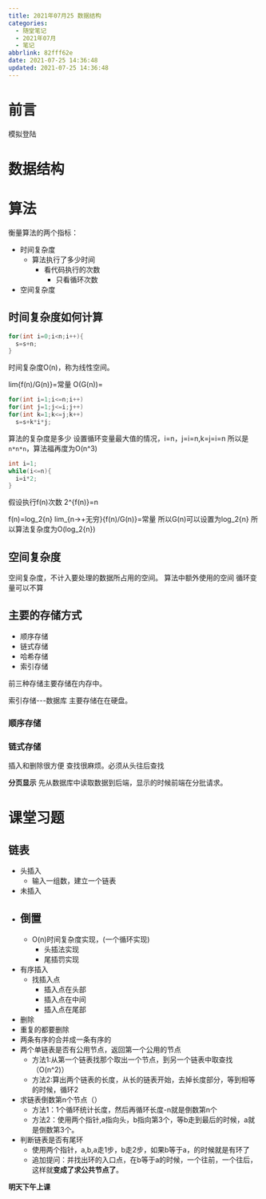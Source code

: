 ```yaml
---
title: 2021年07月25 数据结构
categories:
  - 随堂笔记
  - 2021年07月
  - 笔记
abbrlink: 82fff62e
date: 2021-07-25 14:36:48
updated: 2021-07-25 14:36:48
---
```

# 前言
模拟登陆
# 数据结构

# 算法
衡量算法的两个指标：
- 时间复杂度
  - 算法执行了多少时间
    - 看代码执行的次数
      - 只看循环次数
- 空间复杂度

## 时间复杂度如何计算
```java
for(int i=0;i<n;i++){
  s=s+n;
}
```
时间复杂度O(n)，称为线性空间。

lim{f(n)/G(n)}=常量
O(G(n))=

```java
for(int i=1;i<=n;i++)
for(int j=1;j<=i;j++)
for(int k=1;k<=j;k++)
  s=s+k*i*j;
```
算法的复杂度是多少
设置循环变量最大值的情况，i=n，j=i=n,k=j=i=n
所以是`n*n*n`，算法福再度为O(n^3)

```java
int i=1;
while(i<=n){
  i=i*2;
}
```
假设执行f(n)次数
2^{f(n)}=n

f(n)=log_2{n}
lim_{n->+无穷}{f(n)/G(n)}=常量
所以G(n)可以设置为log_2{n}
所以算法复杂度为O(log_2{n})


## 空间复杂度
空间复杂度，不计入要处理的数据所占用的空间。
算法中额外使用的空间
循环变量可以不算

## 主要的存储方式
- 顺序存储
- 链式存储
- 哈希存储
- 索引存储


前三种存储主要存储在内存中。

索引存储---数据库
主要存储在在硬盘。

### 顺序存储

### 链式存储
插入和删除很方便
查找很麻烦。必须从头往后查找

**分页显示**
先从数据库中读取数据到后端，显示的时候前端在分批请求。

# 课堂习题
## 链表
- 头插入
  - 输入一组数，建立一个链表
- 未插入
- 倒置
  - 
  - O(n)时间复杂度实现，(一个循环实现)
    - 头插法实现
    - 尾插罚实现
- 有序插入
  - 找插入点
    - 插入点在头部
    - 插入点在中间
    - 插入点在尾部
- 删除
- 重复的都要删除
- 两条有序的合并成一条有序的
- 两个单链表是否有公用节点，返回第一个公用的节点
  - 方法1:从第一个链表找那个取出一个节点，到另一个链表中取查找（O(n^2)）
  - 方法2:算出两个链表的长度，从长的链表开始，去掉长度部分，等到相等的时候，循环2
- 求链表倒数第n个节点（）
  - 方法1：1个循环统计长度，然后再循环长度-n就是倒数第n个
  - 方法2：使用两个指针,a指向头，b指向第3个，等b走到最后的时候，a就是倒数第3个。
- 判断链表是否有尾环
  - 使用两个指针，a,b,a走1步，b走2步，如果b等于a，的时候就是有环了
  - 追加提问：并找出环的入口点，在b等于a的时候，一个往前，一个往后，这样就**变成了求公共节点了**。


**明天下午上课**
